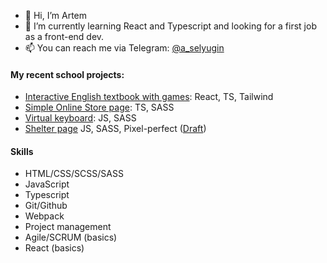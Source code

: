 - 👋 Hi, I’m Artem
- 🌱 I’m currently learning React and Typescript and looking for a first job as a front-end dev.
- 📫 You can reach me via Telegram: [@a_selyugin](https://t.me/a_selyugin)

#### My recent school projects:
- [Interactive English textbook with games](http://rslang-team75.pages.dev/): React, TS, Tailwind
- [Simple Online Store page](https://rolling-scopes-school.github.io/a-selyugin-JSFE2022Q1/online-store/): TS, SASS
- [Virtual keyboard](https://a-selyugin.github.io/virtual-keyboard/): JS, SASS
- [Shelter page](https://rolling-scopes-school.github.io/a-selyugin-JSFE2022Q1/shelter/pages/main/index.html) JS, SASS, Pixel-perfect ([Draft](https://www.figma.com/file/tKcmzkARtMUFQAR9VLdLkl/shelter-dom))

#### Skills
- HTML/CSS/SCSS/SASS
- JavaScript
- Typescript
- Git/Github
- Webpack
- Project management
- Agile/SCRUM (basics)
- React (basics)

<!---
a-selyugin/a-selyugin is a ✨ special ✨ repository because its `README.md` (this file) appears on your GitHub profile.
You can click the Preview link to take a look at your changes.
--->
